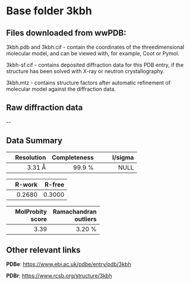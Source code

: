 # Base folder 3kbh

## Files downloaded from wwPDB:

3kbh.pdb and 3kbh.cif - contain the coordinates of the threedimensional molecular model, and can be viewed with, for example, Coot or Pymol.

3kbh-sf.cif - contains deposited diffraction data for this PDB entry, if the structure has been solved with X-ray or neutron crystallography.

3kbh.mtz - contains structure factors after automatic refinement of molecular model against the diffraction data.

## Raw diffraction data

--<br> 

## Data Summary
|   | Resolution | Completeness| I/sigma |
|---|-------------:|----------------:|--------------:|
|   |3.31 Å|99.9  %|<img width=50/>NULL |

|   | **R-work**| **R-free**   
|---|-------------:|----------------:|           
||  0.2680|  0.3000|

|   |**MolProbity<br>score**| **Ramachandran<br>outliers** 
|---|-------------:|----------------:|
||  3.39|  3.20 %|

 

 

## Other relevant links 
**PDBe**:  https://www.ebi.ac.uk/pdbe/entry/pdb/3kbh
 
**PDBr**: https://www.rcsb.org/structure/3kbh 

